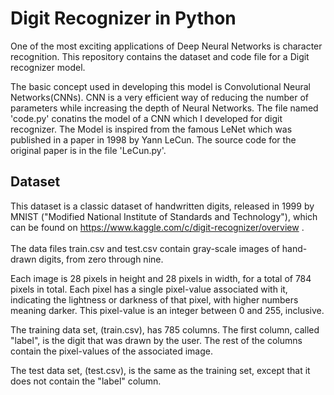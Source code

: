 # Digit Recognizer in Python <br>
One of the most exciting applications of Deep Neural Networks is character recognition. This repository contains the dataset and code file for a Digit recognizer model. <br>

The basic concept used in developing this model is Convolutional Neural Networks(CNNs). CNN is a very efficient way of reducing the number of parameters while increasing the depth of Neural Networks. The file named 'code.py' conatins the model of a CNN which I developed for digit recognizer. The Model is inspired from the famous LeNet which was published in a paper in 1998 by Yann LeCun. The source code for the original paper is in the file 'LeCun.py'. <br> 

## Dataset <br>
This dataset is a classic dataset of handwritten digits, released in 1999 by MNIST ("Modified National Institute of Standards and Technology"), which can be found on https://www.kaggle.com/c/digit-recognizer/overview .<br>  
The data files train.csv and test.csv contain gray-scale images of hand-drawn digits, from zero through nine.<br>

Each image is 28 pixels in height and 28 pixels in width, for a total of 784 pixels in total. Each pixel has a single pixel-value associated with it, indicating the lightness or darkness of that pixel, with higher numbers meaning darker. This pixel-value is an integer between 0 and 255, inclusive.<br>

The training data set, (train.csv), has 785 columns. The first column, called "label", is the digit that was drawn by the user. The rest of the columns contain the pixel-values of the associated image.<br>

The test data set, (test.csv), is the same as the training set, except that it does not contain the "label" column.<br>

